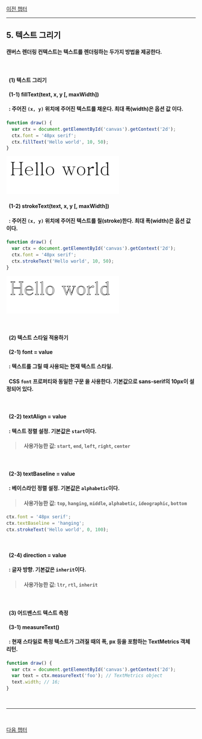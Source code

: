 [이전 챕터](./Style_Color.md)

---

## __5. 텍스트 그리기__
#### 캔버스 렌더링 컨텍스트는 텍스트를 렌더링하는 두가지 방법을 제공한다.

<br/>

#### &nbsp; __(1) 텍스트 그리기__
#### &nbsp; __(1-1) fillText(text, x, y [, maxWidth])__
#### &nbsp; : 주어진 `(x, y)` 위치에 주어진 텍스트를 __채운다.__ __최대 폭(width)은 옵션 값__ 이다.

```javascript
function draw() {
  var ctx = document.getElementById('canvas').getContext('2d');
  ctx.font = '48px serif';
  ctx.fillText('Hello world', 10, 50);
}
```
![fillText][fillText]

[fillText]: ./img/fillText.png "fillText"

#### &nbsp; __(1-2) strokeText(text, x, y [, maxWidth])__
#### &nbsp; : 주어진 `(x, y)` 위치에 주어진 텍스트를 __칠(stroke)한다.__ __최대 폭(width)은 옵션 값__ 이다.
```javascript
function draw() {
  var ctx = document.getElementById('canvas').getContext('2d');
  ctx.font = '48px serif';
  ctx.strokeText('Hello world', 10, 50);
}
```
![strokeText][strokeText]

[strokeText]: ./img/strokeText.png "strokeText"

<br/>

#### &nbsp; __(2) 텍스트 스타일 적용하기__
#### &nbsp; __(2-1) font = value__
#### &nbsp; : 텍스트를 그릴 때 사용되는 __현재 텍스트 스타일.__
#### &nbsp; __CSS `font` 프로퍼티와 동일한 구문__ 을 사용한다. 기본값으로 sans-serif의 10px이 설정되어 있다.

<br/>

#### &nbsp; __(2-2) textAlign = value__
#### &nbsp; : 텍스트 정렬 설정. 기본값은 `start`이다.
> #### &nbsp; 사용가능한 값: `start`, `end`, `left`, `right`, `center`

<br/>

#### &nbsp; __(2-3) textBaseline = value__
#### &nbsp; : 베이스라인 정렬 설정. 기본값은 `alphabetic`이다.
> #### &nbsp; 사용가능한 값: `top`, `hanging`, `middle`, `alphabetic`, `ideographic`, `bottom`
```javascript
ctx.font = '48px serif';
ctx.textBaseline = 'hanging';
ctx.strokeText('Hello world', 0, 100);
```

<br/>

#### &nbsp; __(2-4) direction = value__
#### &nbsp; : 글자 방향. 기본값은 `inherit`이다.
> #### &nbsp; 사용가능한 값: `ltr`, `rtl`, `inherit`

<br/>

#### &nbsp; __(3) 어드밴스드 텍스트 측정__
#### &nbsp; __(3-1) measureText()__
#### &nbsp; : 현재 스타일로 특정 텍스트가 그려질 때의 폭, px 등을 포함하는 TextMetrics 객체 리턴.
```javascript
function draw() {
  var ctx = document.getElementById('canvas').getContext('2d');
  var text = ctx.measureText('foo'); // TextMetrics object
  text.width; // 16;
}
```

<br/>

---

<br/>


[다음 챕터](./Using_Images.md)